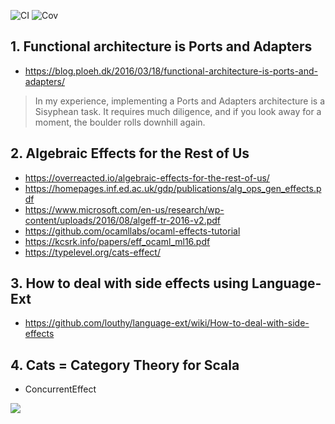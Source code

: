 ![CI](../../workflows/CI/badge.svg) ![Cov](../gh-pages/docs/badge_linecoverage.svg)

## 1. Functional architecture is Ports and Adapters
   * https://blog.ploeh.dk/2016/03/18/functional-architecture-is-ports-and-adapters/
   > In my experience, implementing a Ports and Adapters architecture is a Sisyphean task. It requires much diligence, and if you look away for a moment, the boulder rolls downhill again.

## 2. Algebraic Effects for the Rest of Us
   * https://overreacted.io/algebraic-effects-for-the-rest-of-us/
   * https://homepages.inf.ed.ac.uk/gdp/publications/alg_ops_gen_effects.pdf
   * https://www.microsoft.com/en-us/research/wp-content/uploads/2016/08/algeff-tr-2016-v2.pdf
   * https://github.com/ocamllabs/ocaml-effects-tutorial
   * https://kcsrk.info/papers/eff_ocaml_ml16.pdf
   * https://typelevel.org/cats-effect/

## 3. How to deal with side effects using Language-Ext 
   * https://github.com/louthy/language-ext/wiki/How-to-deal-with-side-effects
   
## 4. Cats = Category Theory for Scala 
   * ConcurrentEffect

![](https://cdn.rawgit.com/tpolecat/cats-infographic/master/cats.svg?cacheBuster=3)
